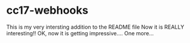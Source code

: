 # cc17-webhooks
This is my very intersting addition to the README file
Now it is REALLY interesting!!
OK, now it is getting impressive....
One more...
